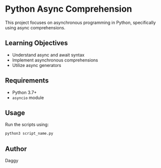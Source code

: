# Python Async Comprehension

This project focuses on asynchronous programming in Python, specifically using async comprehensions.

## Learning Objectives

- Understand async and await syntax
- Implement asynchronous comprehensions
- Utilize async generators

## Requirements

- Python 3.7+
- `asyncio` module

## Usage

Run the scripts using:
```bash
python3 script_name.py
```

## Author

Daggy